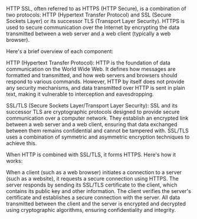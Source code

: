 HTTP SSL, often referred to as HTTPS (HTTP Secure), is a combination of two protocols: HTTP (Hypertext Transfer Protocol) and SSL (Secure Sockets Layer) or its successor TLS (Transport Layer Security). HTTPS is used to secure communication over the Internet by encrypting the data transmitted between a web server and a web client (typically a web browser).

Here's a brief overview of each component:

HTTP (Hypertext Transfer Protocol): HTTP is the foundation of data communication on the World Wide Web. It defines how messages are formatted and transmitted, and how web servers and browsers should respond to various commands. However, HTTP by itself does not provide any security mechanisms, and data transmitted over HTTP is sent in plain text, making it vulnerable to interception and eavesdropping.

SSL/TLS (Secure Sockets Layer/Transport Layer Security): SSL and its successor TLS are cryptographic protocols designed to provide secure communication over a computer network. They establish an encrypted link between a web server and a web client, ensuring that data exchanged between them remains confidential and cannot be tampered with. SSL/TLS uses a combination of symmetric and asymmetric encryption techniques to achieve this.

When HTTP is combined with SSL/TLS, it forms HTTPS. Here's how it works:

When a client (such as a web browser) initiates a connection to a server (such as a website), it requests a secure connection using HTTPS.
The server responds by sending its SSL/TLS certificate to the client, which contains its public key and other information.
The client verifies the server's certificate and establishes a secure connection with the server.
All data transmitted between the client and the server is encrypted and decrypted using cryptographic algorithms, ensuring confidentiality and integrity.
